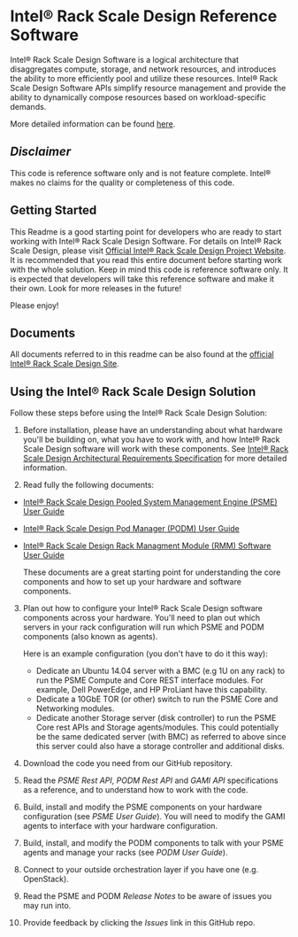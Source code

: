 # Intel® Rack Scale Design Reference Software

Intel® Rack Scale Design Software is a logical architecture that disaggregates compute, storage, and network resources, and introduces the ability to more efficiently pool and utilize these resources. Intel® Rack Scale Design Software APIs simplify resource management and provide the ability to dynamically compose resources based on workload-specific demands.

More detailed information can be found [here](http://intel.com/intelRSD).

## _Disclaimer_

This code is reference software only and is not feature complete. Intel® makes no claims for the quality or completeness of this code.


## Getting Started

This Readme is a good starting point for developers who are ready to start working with Intel® Rack Scale Design Software. For details on Intel® Rack Scale Design, please visit [Official Intel® Rack Scale Design Project Website](http://intel.com/intelRSD). It is recommended that you read this entire document before starting work with the whole solution. Keep in mind this code is reference software only. It is expected that developers will take this reference software and make it their own. Look for more releases in the future! 

Please enjoy!

## Documents
All documents referred to in this readme can be also found at the [official Intel® Rack Scale Design Site](http://intel.com/intelRSD).

## Using the Intel® Rack Scale Design Solution
Follow these steps before using the Intel® Rack Scale Design Solution:

1. Before installation, please have an understanding about what hardware you'll be building on, what you have to work with, and how Intel® Rack Scale Design software will work with these components. See [Intel® Rack Scale Design Architectural Requirements Specification](http://www.intel.com/content/www/us/en/architecture-and-technology/rack-scale-design/platform-hardware-design-guide.html) for more detailed information.

2. Read fully the following documents:
  * [Intel® Rack Scale Design Pooled System Management Engine (PSME) User Guide](http://www.intel.com/content/www/us/en/architecture-and-technology/rack-scale-design/psme-user-guide.html)
  * [Intel® Rack Scale Design Pod Manager (PODM) User Guide](http://www.intel.com/content/www/us/en/architecture-and-technology/rack-scale-design/pod-manager-user-guide.html)
  * [Intel® Rack Scale Design Rack Managment Module (RMM) Software User Guide](http://www.intel.com/content/www/us/en/architecture-and-technology/rack-scale-design/rack-management-module-installation-guide.html)
             
       These documents are a great starting point for understanding the core components and how to set up your hardware and software components.

3. Plan out how to configure your Intel® Rack Scale Design software components across your hardware. You'll need to plan out which servers in your rack configuration will run which PSME and PODM components (also known as agents).

    Here is an example configuration (you don't have to do it this way): 
    * Dedicate an Ubuntu 14.04 server with a BMC (e.g 1U on any rack) to run the PSME Compute and Core REST interface modules. For example, Dell PowerEdge, and HP ProLiant have this capability.
    * Dedicate a 10GbE TOR (or other) switch to run the PSME Core and Networking modules.
    * Dedicate another Storage server (disk controller) to run the PSME Core rest APIs and Storage agents/modules. This could potentially be the same dedicated server (with BMC) as referred to above since this server could also have a storage controller and additional disks.


4. Download the code you need from our GitHub repository.


5. Read the *PSME Rest API*, *PODM Rest API* and *GAMI API* specifications as a reference, and to understand how to work with the code.


6. Build, install and modify the PSME components on your hardware configuration (see *PSME User Guide*). You will need to modify the GAMI agents to interface with your hardware configuration.


7. Build, install, and modify the PODM components to talk with your PSME agents and manage your racks (see *PODM User Guide*).


8. Connect to your outside orchestration layer if you have one (e.g. OpenStack).


9. Read the PSME and PODM *Release Notes* to be aware of issues you may run into.


10. Provide feedback by clicking the *Issues* link in this GitHub repo.
